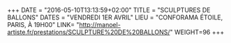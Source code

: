 +++
DATE = "2016-05-10T13:13:59+02:00"
TITLE = "SCULPTURES DE BALLONS"
DATES = "VENDREDI 1ER AVRIL"
LIEU = "CONFORAMA ÉTOILE, PARIS, À 19H00"
LINK= "http://manoel-artiste.fr/prestations/SCULPTURE%20DE%20BALLONS/"
WEIGHT=96
+++

